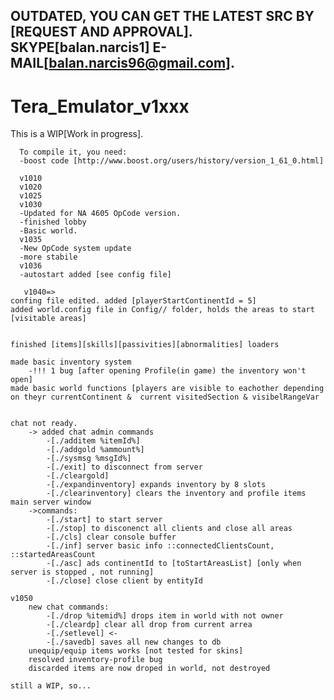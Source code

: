 ## OUTDATED, YOU CAN GET THE LATEST SRC BY [REQUEST AND APPROVAL]. SKYPE[balan.narcis1] E-MAIL[balan.narcis96@gmail.com].

# Tera_Emulator_v1xxx
This is a WIP[Work in progress].

      To compile it, you need:
      -boost code [http://www.boost.org/users/history/version_1_61_0.html]

      v1010
      v1020
      v1025
      v1030
      -Updated for NA 4605 OpCode version.
      -finished lobby
      -Basic world.
      v1035
      -New OpCode system update
      -more stabile
      v1036
      -autostart added [see config file]
      
       v1040=>
	confing file edited. added [playerStartContinentId = 5] 
	added world.config file in Config// folder, holds the areas to start [visitable areas]

		
	finished [items][skills][passivities][abnormalities] loaders
	
	made basic inventory system
		-!!! 1 bug [after opening Profile(in game) the inventory won't open]
	made basic world functions [players are visible to eachother depending on theyr currentContinent & 	current visitedSection & visibelRangeVar
	

	chat not ready.
		-> added chat admin commands
			-[./additem %itemId%]
			-[./addgold %ammount%]
			-[./sysmsg %msgId%]
			-[./exit] to disconnect from server
			-[./cleargold]
			-[./expandinventory] expands inventory by 8 slots
			-[./clearinventory] clears the inventory and profile items
	main server window
		->commands:
			-[./start] to start server
			-[./stop] to disconenct all clients and close all areas 
			-[./cls] clear console buffer
			-[./inf] server basic info ::connectedClientsCount, ::startedAreasCount
			-[./asc] ads continentId to [toStartAreasList] [only when server is stopped , not running]
			-[./close] close client by entityId

	v1050
		new chat commands:
			-[./drop %itemid%] drops item in world with not owner
			-[./cleardp] clear all drop from current arrea
			-[./setlevel] <-
			-[./savedb] saves all new changes to db
		unequip/equip items works [not tested for skins]
		resolved inventory-profile bug
		discarded items are now droped in world, not destroyed
		
	still a WIP, so... 
